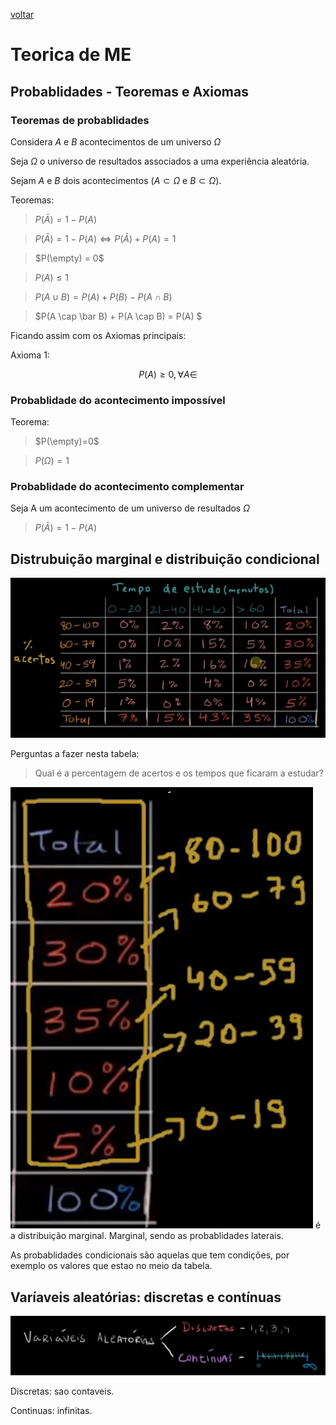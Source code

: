 [voltar](../notas.html)
# Teorica de ME

## Probablidades - Teoremas e Axiomas

### Teoremas de probablidades
Considera *A* e *B* acontecimentos de um universo $\Omega$


Seja $\Omega$ o universo de resultados associados a uma experiência aleatória.

Sejam *A* e *B* dois acontecimentos ($A\subset \Omega$ e $B \subset \Omega$).

Teoremas:
> $P(\bar{A})= 1-P(A)$

> $P(\bar A) = 1 - P(A) \Leftrightarrow P(\bar A) + P(A) = 1$

> $P(\empty) = 0$

> $P(A) \leq 1$

> $P(A \cup B) = P(A) + P(B) - P(A \cap B)$

> $P(A \cap \bar B) + P(A \cap B) = P(A) $

Ficando assim com os Axiomas principais:

Axioma 1:

$$
P(A) \geq 0, \forall A \in 
$$

### Probablidade do acontecimento impossível

Teorema:

> $P(\empty)=0$

> $P(\Omega)=1$ 


### Probablidade do acontecimento complementar

Seja A um acontecimento de um universo de resultados $\Omega$
> $P(\bar A)=1-P(A)$

## Distrubuição marginal e distribuição condicional

![](Screenshot_20200828_181050.png)

Perguntas a fazer nesta tabela:
> Qual é a percentagem de acertos e os tempos que ficaram a estudar?


![](Screenshot_20200828_181546.png) é a distribuição marginal. Marginal, sendo as probablidades laterais.

As probablidades condicionais são aquelas que tem condições, por exemplo os valores que estao no meio da tabela.

## Varíaveis aleatórias: discretas e contínuas

![](Screenshot_20200828_182247.png)

Discretas: sao contaveis.

Continuas: infinitas.